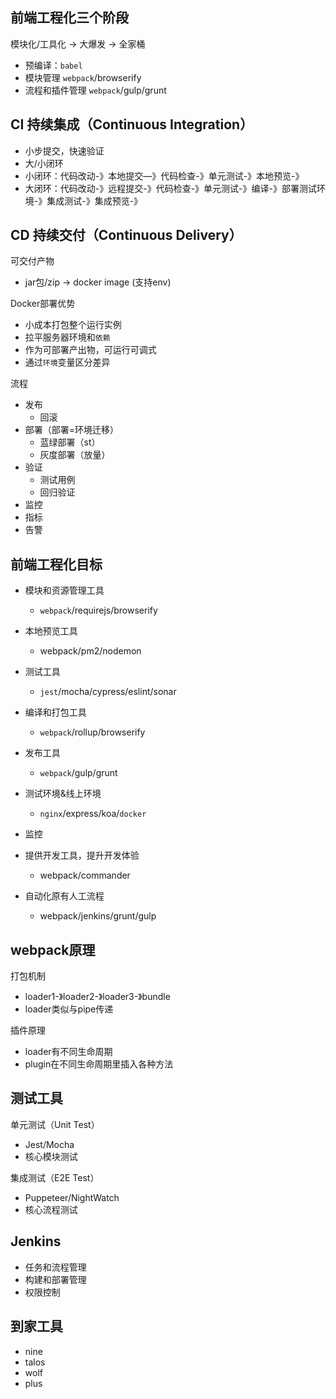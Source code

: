 ## 前端工程化三个阶段
模块化/工具化 -> 大爆发 -> 全家桶 
- 预编译：`babel`
- 模块管理 `webpack`/browserify
- 流程和插件管理 `webpack`/gulp/grunt


## CI 持续集成（Continuous Integration）
- 小步提交，快速验证
- 大/小闭环
- 小闭环：代码改动-》本地提交—》代码检查-》单元测试-》本地预览-》
- 大闭环：代码改动-》远程提交-》代码检查-》单元测试-》编译-》部署测试环境-》集成测试-》集成预览-》

## CD 持续交付（Continuous Delivery）
可交付产物
- jar包/zip -> docker image (支持env)

Docker部署优势
- 小成本打包整个运行实例
- 拉平服务器环境和`依赖`
- 作为可部署产出物，可运行可调式
- 通过`环境`变量区分差异

流程
- 发布
    - 回滚
- 部署（部署=环境迁移）
    - 蓝绿部署（st）
    - 灰度部署（放量）
- 验证
    - 测试用例
    - 回归验证   
- 监控
- 指标
- 告警

## 前端工程化目标
- 模块和资源管理工具
    - `webpack`/requirejs/browserify
- 本地预览工具
    - webpack/pm2/nodemon 
- 测试工具
    - `jest`/mocha/cypress/eslint/sonar 
- 编译和打包工具
    -  `webpack`/rollup/browserify
- 发布工具
    - `webpack`/gulp/grunt
- 测试环境&线上环境
    - `nginx`/express/koa/`docker`
- 监控

- 提供开发工具，提升开发体验
    - webpack/commander 
- 自动化原有人工流程
    - webpack/jenkins/grunt/gulp 


## webpack原理

打包机制
- loader1-》loader2-》loader3-》bundle
- loader类似与pipe传递

插件原理
- loader有不同生命周期
- plugin在不同生命周期里插入各种方法

## 测试工具
单元测试（Unit Test）
- Jest/Mocha
- 核心模块测试

集成测试（E2E Test）
- Puppeteer/NightWatch
- 核心流程测试

## Jenkins
- 任务和流程管理
- 构建和部署管理
- 权限控制


## 到家工具
- nine
- talos
- wolf
- plus
